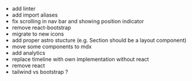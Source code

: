 - add linter
- add import aliases
- fix scrolling in nav bar and showing position indicator
- remove react-bootstrap    
- migrate to new icons
- add proper astro stucture (e.g. Section should be a layout component)
- move some components to mdx
- add analytics
- replace timeline with own implementation without react
- remove react
- tailwind vs bootstrap ?
